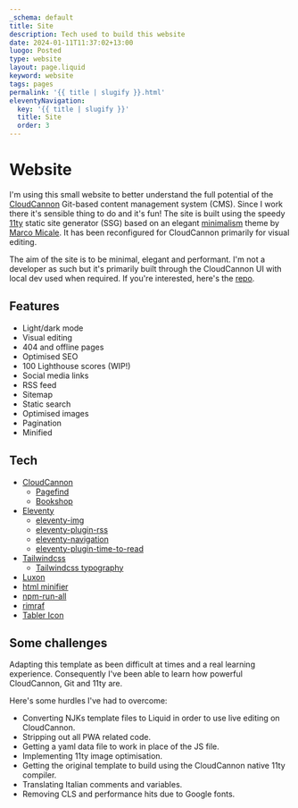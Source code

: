 ```yaml
---
_schema: default
title: Site
description: Tech used to build this website
date: 2024-01-11T11:37:02+13:00
luogo: Posted
type: website
layout: page.liquid
keyword: website
tags: pages
permalink: '{{ title | slugify }}.html'
eleventyNavigation:
  key: '{{ title | slugify }}'
  title: Site
  order: 3
---
```

# Website

I'm using this small website to better understand the full potential of the <a href="https://cloudcannon.com" target="_blank" rel="noopener">CloudCannon</a> Git-based content management system (CMS). Since I work there it's sensible thing to do and it's fun! The site is built using the speedy <a href="https://www.11ty.dev/" target="_blank" rel="noopener">11ty</a> static site generator (SSG) based on an elegant <a href="https://github.com/MarcoMicale/Minimalism" target="_blank" rel="noopener">minimalism</a> theme by <a href="https://github.com/MarcoMicale" target="_blank" rel="noopener">Marco Micale</a>. It has been reconfigured for CloudCannon primarily for visual editing.

The aim of the site is to be minimal, elegant and performant. I'm not a developer as such but it's primarily built through the CloudCannon UI with local dev used when required. If you're interested, here's the <a href="https://github.com/socialspacedev/minicannon" target="_blank" rel="noopener">repo</a>.

## Features

* Light/dark mode
* Visual editing
* 404 and offline pages
* Optimised SEO
* 100 Lighthouse scores (WIP!)
* Social media links
* RSS feed
* Sitemap
* Static search
* Optimised images
* Pagination
* Minified

## Tech

* <a href="https://cloudcannon.com/" title="CloudCannon git-bases CMS" target="_blank" rel="noopener">CloudCannon</a>
  * <a href="https://github.com/CloudCannon/pagefind" target="_blank" rel="noopener">Pagefind</a>
  * <a href="https://github.com/CloudCannon/bookshop" target="_blank" rel="noopener">Bookshop</a>
* <a href="https://github.com/11ty/eleventy" target="_blank" rel="noopener">Eleventy</a>
  * <a href="https://github.com/11ty/eleventy-img" target="_blank" rel="noopener">eleventy-img</a>
  * <a href="https://github.com/11ty/eleventy-plugin-rss" target="_blank" rel="noopener">eleventy-plugin-rss</a>
  * <a href="https://github.com/11ty/eleventy-navigation" target="_blank" rel="noopener">eleventy-navigation</a>
  * <a href="https://github.com/JKC-Codes/eleventy-plugin-time-to-read" target="_blank" rel="noopener">eleventy-plugin-time-to-read</a>
* <a href="https://github.com/tailwindlabs/tailwindcss" target="_blank" rel="noopener">Tailwindcss</a>
  * <a href="https://github.com/tailwindlabs/tailwindcss-typography" target="_blank" rel="noopener">Tailwindcss typography</a>
* <a href="https://github.com/moment/luxon" target="_blank" rel="noopener">Luxon</a>
* <a href="https://github.com/kangax/html-minifier" target="_blank" rel="noopener">html minifier</a>
* <a href="https://github.com/mysticatea/npm-run-all" target="_blank" rel="noopener">npm-run-all</a>
* <a href="https://github.com/isaacs/rimraf" target="_blank" rel="noopener">rimraf</a>
* <a href="https://github.com/tabler/tabler-icons" target="_blank" rel="noopener">Tabler Icon</a>

## Some challenges

Adapting this template as been difficult at times and a real learning experience. Consequently I've been able to learn how powerful CloudCannon, Git and 11ty are.

Here's some hurdles I've had to overcome:

* Converting NJKs template files to Liquid in order to use live editing on CloudCannon.
* Stripping out all PWA related code.
* Getting a yaml data file to work in place of the JS file.
* Implementing 11ty image optimisation.
* Getting the original template to build using the CloudCannon native 11ty compiler.
* Translating Italian comments and variables.
* Removing CLS and performance hits due to Google fonts.<br>